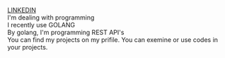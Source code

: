[LINKEDIN](https://www.linkedin.com/in/o%C4%9Fuzhan-g%C3%BCler-08a687233/)<br/>
I'm dealing with programming<br/>
I recently use GOLANG<br/>
By golang, I'm programming REST API's<br/>
You can find my projects on my prifile. You can exemine or use codes in your projects.
